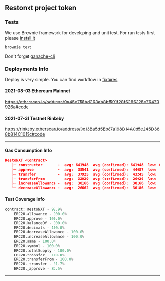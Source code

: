 ## Restonxt project token


### Tests
We use Brownie framework for developing and unit test. For run tests
first please [install it](https://eth-brownie.readthedocs.io/en/stable/install.html)

```bash
brownie test
```
Don't forget [ganache-cli](https://www.npmjs.com/package/ganache-cli)

### Deployments Info
Deploy is very simple. You can find workflow in 
[fixtures](./tests/fixtures/deploy_env.py) 


#### 2021-08-03 Ethereum Mainnet
https://etherscan.io/address/0x45e756bd263ab8bf591f28f6286325e76479926a#code

#### 2021-07-31 Testnet Rinkeby
https://rinkeby.etherscan.io/address/0x13Ba5d5Eb87a198D14A0d5e245D388b814C1015c#code

---
#### Gas Consumption Info
```json
RestoNXT <Contract>
   ├─ constructor       -  avg: 641948  avg (confirmed): 641948  low: 641948  high: 641948
   ├─ approve           -  avg:  38541  avg (confirmed):  44087  low:  21905  high:  44091
   ├─ transfer          -  avg:  37925  avg (confirmed):  43245  low:  21970  high:  51025
   ├─ transferFrom      -  avg:  32029  avg (confirmed):  26026  low:  22276  high:  52491
   ├─ increaseAllowance -  avg:  30166  avg (confirmed):  30166  low:  30166  high:  30166
   └─ decreaseAllowance -  avg:  26662  avg (confirmed):  30186  low:  23139  high:  30186

```

#### Test Coverage Info
```python
contract: RestoNXT - 92.9%
    ERC20.allowance - 100.0%
    ERC20.approve - 100.0%
    ERC20.balanceOf - 100.0%
    ERC20.decimals - 100.0%
    ERC20.decreaseAllowance - 100.0%
    ERC20.increaseAllowance - 100.0%
    ERC20.name - 100.0%
    ERC20.symbol - 100.0%
    ERC20.totalSupply - 100.0%
    ERC20.transfer - 100.0%
    ERC20.transferFrom - 100.0%
    ERC20._transfer - 91.7%
    ERC20._approve - 87.5%


```

----


